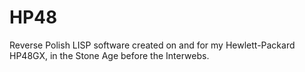 HP48
====

Reverse Polish LISP software created on and for my Hewlett-Packard HP48GX, in the Stone Age before the Interwebs.
